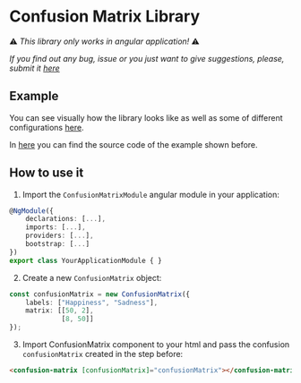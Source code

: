 # Confusion Matrix Library

⚠️ *This library only works in angular application!* ⚠️

*If you find out any bug, issue or you just want to give suggestions, please, submit it [here](https://github.com/FullExpression/confusion-matrix/issues)*

## Example

You can see visually how the library looks like as well as some of different configurations [here](https://fe-confusion-matrix.web.app/).

In [here](../web-app/src) you can find the source code of the example shown before.


## How to use it

1. Import the `ConfusionMatrixModule` angular module in your application:

```ts
@NgModule({
    declarations: [...],
    imports: [...],
    providers: [...],
    bootstrap: [...]
})
export class YourApplicationModule { }
```

2. Create a new `ConfusionMatrix` object:

```ts
const confusionMatrix = new ConfusionMatrix({
    labels: ["Happiness", "Sadness"], 
    matrix: [[50, 2],
             [8, 50]]
});
```

3. Import ConfusionMatrix component to your html and pass the confusion `confusionMatrix` created in the step before:

```html
<confusion-matrix [confusionMatrix]="confusionMatrix"></confusion-matrix>
```
